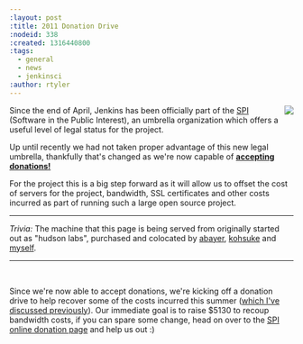 ```yaml
---
:layout: post
:title: 2011 Donation Drive
:nodeid: 338
:created: 1316440800
:tags:
  - general
  - news
  - jenkinsci
:author: rtyler
---
```


<img src="http://agentdero.cachefly.net/continuousblog/images/tip-jar.png"
align="right"/>

Since the end of April, Jenkins has been officially part of the
[SPI](http://www.spi-inc.org) (Software
in the Public Interest), an umbrella organization which offers a useful level
of legal status for the project.

Up until recently we had not taken proper advantage of this new legal
umbrella, thankfully that's changed as we're now capable of **[accepting
donations!](https://wiki.jenkins-ci.org/display/JENKINS/Donation)**

For the project this is a big step forward as it will allow us to offset the
cost of servers for the project, bandwidth, SSL certificates and other costs
incurred as part of running such a large open source project.

---

_Trivia:_ The machine that this page is being served from originally started
out as "hudson labs", purchased and colocated by
[abayer](https://twitter.com/abayer),
[kohsuke](https://twitter.com/kohsukekawa) and
[myself](https://twitter.com/agentdero).

---

<br clear="all"/>

Since we're now able to accept donations, we're kicking off a donation drive to
help recover some of the costs incurred this summer ([which I've discussed
previously](/content/mirror-mirror-wall)). Our immediate goal is to raise $5130
to recoup bandwidth costs, if you can spare some change, head on over to the
[SPI online donation
page](https://co.clickandpledge.com/advanced/default.aspx?wid=46160) and help
us out :)

<!--break-->
